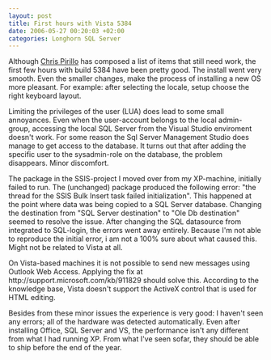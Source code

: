 ```yaml
---
layout: post
title: First hours with Vista 5384
date: 2006-05-27 00:20:03 +02:00
categories: Longhorn SQL Server
---
```

<P>Although <A href="http://chris.pirillo.com/2006/05/24/windows-vista-feedback/">Chris Pirillo</A> has composed a list of items that still need work, the first few hours with build 5384 have been pretty good. The install went very smooth. Even the smaller changes, make the process of installing a new OS more pleasant. For example: after selecting the locale, setup choose the right keyboard layout.</P>
<P>Limiting the privileges of the user (LUA) does lead to some small annoyances. Even when the user-account belongs to the local admin-group, accessing the local SQL Server from the Visual Studio enviroment doesn't work. For some reason the Sql Server Management Studio does manage to get access to the database. It turns out that after adding the specific user to the sysadmin-role on the database, the problem disappears. Minor discomfort.</P>
<P>The package in the SSIS-project I moved over from my XP-machine, initially failed to run. The (unchanged) package produced the following error: "the thread for the SSIS Bulk Insert task failed initialization". This happened at the point where data was being copied to a SQL Server database. Changing the destination from "SQL Server destination" to "Ole Db destination" seemed to resolve the issue. After changing the SQL datasource from integrated to SQL-login, the errors went away entirely. Because I'm not able to reproduce the initial error, i am not a 100% sure about what caused this. Might not be related to Vista at all.</P>
<P>On Vista-based machines it is not possible to send new messages using Outlook Web Access. Applying the fix at http://support.microsoft.com/kb/911829 should solve this. According to the knowledge base, Vista doesn't support the ActiveX control that is used for HTML editing.</P>
<P>Besides from these minor issues the experience is very good: I haven't seen any errors; all of the hardware was detected automatically. Even after installing Office, SQL Server and VS, the performance isn't any different from what I had running XP. From what I've seen sofar, they should be able to ship before the end of the year.</P>
